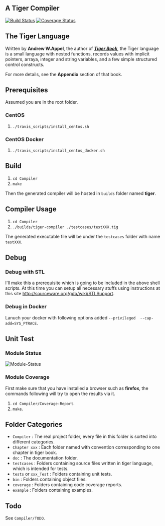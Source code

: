 A Tiger Compiler
----------------
[![Build Status](https://travis-ci.org/lgxZJ/Tiger-Compiler.svg?branch=master)](https://travis-ci.org/lgxZJ/Tiger-Compiler) [![Coverage Status](https://coveralls.io/repos/github/lgxZJ/Tiger-Compiler/badge.svg?branch=master)](https://coveralls.io/github/lgxZJ/Tiger-Compiler?branch=master)


## The Tiger Language
Written by **Andrew W.Appel**, the author of [***Tiger Book***][tiger-book], the Tiger language is a small language with nested functions, records values with implicit pointers, arraya, integer and string variables, and a few simple structured control constructs.

For more details, see the **Appendix** section of that book.

## Prerequisites
Assumed you are in the root folder.

### CentOS
1.  `./travis_scripts/install_centos.sh`

### CentOS Docker
1.  `./travis_scripts/install_centos_docker.sh`

## Build
1.  `cd Compiler`
2.  `make`

Then the generated compiler will be hosted in `builds` folder named **tiger**.

## Compiler Usage
1.  `cd Compiler`
2.  `./builds/tiger-compiler ./testcases/testXXX.tig`

The generated executable file will be under the `testcases` folder with name `testXXX`.

## Debug
### Debug with STL
I'll make this a prerequisite which is going to be included in the above shell scripts. At this time you can setup all necessary stuffs using instructions at this site http://sourceware.org/gdb/wiki/STLSupport.

### Debug in Docker
Lanuch your docker with following options added `--privileged  --cap-add=SYS_PTRACE`.


## Unit Test
### Module Status
![Module-Status](https://i.loli.net/2020/01/29/SKU6dyPMsgNFqa5.png)

### Module Coverage 
First make sure that you have installed a browser such as **firefox**, the commands following will try to open the results via it.

1.  `cd Compiler/Coverage-Report`.
2.  `make`.


## Folder Categories
*	`Compiler` : The real project folder, every file in this folder is sorted into different categories.
*	`Chapter xxx` : Each folder named with convention corresponding to one chapter in tiger book.
*	`doc` : The documentation folder.
*	`testcases` : Folders containing source files written in tiger language, which is intended for tests.
*	`tests` or `xxx_Test` : Folders containing unit tests.
*	`bin` : Folders containing object files.
*	`coverage` : Folders containing code coverage reports.
*	`example` : Folders containing examples.

## Todo
See `Compiler/TODO`.


[tiger-book]:		http://www.amazon.com/Modern-Compiler-Implementation-Basic-Techniques/dp/0521583896
[build-status-img]:	https://travis-ci.org/lgxZJ/Tiger-Compiler.svg?branch=master
